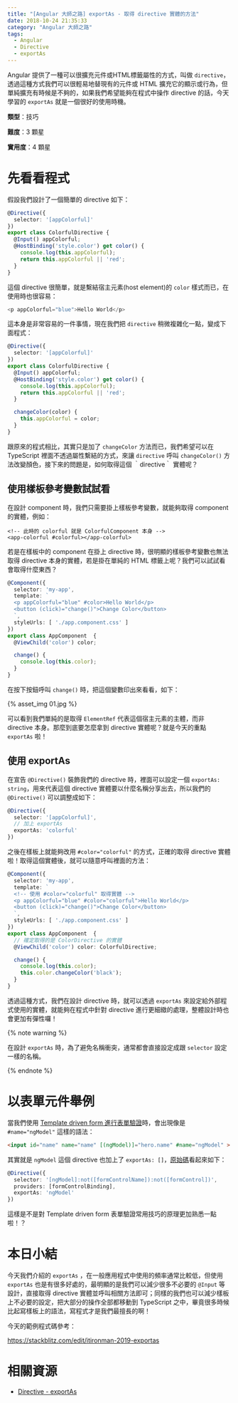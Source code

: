 ```yaml
---
title: "[Angular 大師之路] exportAs - 取得 directive 實體的方法"
date: 2018-10-24 21:35:33
category: "Angular 大師之路"
tags:
  - Angular
  - Directive
  - exportAs
---
```


Angular 提供了一種可以很擴充元件或HTML標籤屬性的方式，叫做 `directive`，透過這種方式我們可以很輕易地替現有的元件或 HTML 擴充它的顯示或行為，但單純擴充有時候是不夠的，如果我們希望能夠在程式中操作 directive 的話，今天學習的 `exportAs` 就是一個很好的使用時機。

<!-- more -->

**類型**：技巧

**難度**：3 顆星

**實用度**：4 顆星

# 先看看程式

假設我們設計了一個簡單的 directive 如下：

```typescript
@Directive({
  selector: '[appColorful]'
})
export class ColorfulDirective {
  @Input() appColorful;
  @HostBinding('style.color') get color() {
    console.log(this.appColorful);
    return this.appColorful || 'red';
  }
}
```

這個 directive 很簡單，就是繫結宿主元素(host element)的 `color` 樣式而已，在使用時也很容易：

```typescript
<p appColorful="blue">Hello World</p>
```

這本身是非常容易的一件事情，現在我們把 `directive` 稍微複雜化一點，變成下面程式：

```typescript
@Directive({
  selector: '[appColorful]'
})
export class ColorfulDirective {
  @Input() appColorful;
  @HostBinding('style.color') get color() {
    console.log(this.appColorful);
    return this.appColorful || 'red';
  }

  changeColor(color) {
    this.appColorful = color;
  }
}
```

跟原來的程式相比，其實只是加了 `changeColor` 方法而已，我們希望可以在 TypeScript 裡面不透過屬性繫結的方式，來讓 `directive` 呼叫 `changeColor()` 方法改變顏色，接下來的問題是，如何取得這個 ｀directive｀ 實體呢？

## 使用樣板參考變數試試看

在設計 component 時，我們只需要掛上樣板參考變數，就能夠取得 component 的實體，例如：

```htmll
<!-- 此時的 colorful 就是 ColorfulComponent 本身 -->
<app-colorful #colorful></app-colorful>
```

若是在樣板中的 component 在掛上 directive 時，很明顯的樣板參考變數也無法取得 directive 本身的實體，若是掛在單純的 HTML 標籤上呢？我們可以試試看會取得什麼東西？

```typescript
@Component({
  selector: 'my-app',
  template: `
  <p appColorful="blue" #color>Hello World</p>
  <button (click)="change()">Change Color</button>
  `,
  styleUrls: [ './app.component.css' ]
})
export class AppComponent  {
  @ViewChild('color') color;

  change() {
    console.log(this.color);
  }
}
```

在按下按鈕呼叫 `change()` 時，把這個變數印出來看看，如下：

{% asset_img 01.jpg %}

可以看到我們單純的是取得 `ElementRef` 代表這個宿主元素的主體，而非 directive 本身。那麼到底要怎麼拿到 directive 實體呢？就是今天的重點 `exportAs` 啦！

## 使用 exportAs

在宣告 `@Directive()` 裝飾我們的 directive 時，裡面可以設定一個 `exportAs: string`，用來代表這個 directive 實體要以什麼名稱分享出去，所以我們的 `@Directive()` 可以調整成如下：

```typescript
@Directive({
  selector: '[appColorful]',
  // 加上 exportAs
  exportAs: 'colorful'
})
```

之後在樣板上就能夠改用 `#color="colorful"` 的方式，正確的取得 directive 實體啦！取得這個實體後，就可以隨意呼叫裡面的方法：

```typescript
@Component({
  selector: 'my-app',
  template: `
  <!-- 使用 #color="colorful" 取得實體 -->
  <p appColorful="blue" #color="colorful">Hello World</p>
  <button (click)="change()">Change Color</button>
  `,
  styleUrls: [ './app.component.css' ]
})
export class AppComponent  {
  // 確定取得的是 ColorDirective 的實體
  @ViewChild('color') color: ColorfulDirective;

  change() {
    console.log(this.color);
    this.color.changeColor('black');
  }
}
```

透過這種方式，我們在設計 directive 時，就可以透過 `exportAs` 來設定給外部程式使用的實體，就能夠在程式中針對 directive 進行更細緻的處理，整體設計時也會更加有彈性囉！

{% note warning %}

在設計 `exportAs` 時，為了避免名稱衝突，通常都會直接設定成跟 `selector` 設定一樣的名稱。

{% endnote %}

# 以表單元件舉例

當我們使用 [Template driven form 進行表單驗證](https://angular.io/guide/form-validation#template-driven-validation)時，會出現像是 `#name="ngModel"` 這樣的語法：

```html
<input id="name" name="name" [(ngModel)]="hero.name" #name="ngModel" >
```

其實就是 `ngModel` 這個 directive 也加上了 `exportAs: []`，[原始碼](https://github.com/angular/angular/blob/4c2ce4e8ba4c5ac5ce8754d67bc6603eaad4564a/packages/forms/src/directives/ng_model.ts#L106)看起來如下：

```typescript
@Directive({
  selector: '[ngModel]:not([formControlName]):not([formControl])',
  providers: [formControlBinding],
  exportAs: 'ngModel'
})
```

這樣是不是對 Template driven form 表單驗證常用技巧的原理更加熟悉一點啦！？

# 本日小結

今天我們介紹的 `exportAs` ，在一般應用程式中使用的頻率通常比較低，但使用 `exportAs` 也是有很多好處的，最明顯的是我們可以減少很多不必要的 `@Input` 等設計，直接取得 directive 實體並呼叫相關方法即可；同樣的我們也可以減少樣板上不必要的設定，把大部分的操作全部都移動到 TypeScript 之中，畢竟很多時候比起寫樣板上的語法，寫程式才是我們最擅長的啊！

今天的範例程式碼參考：

https://stackblitz.com/edit/itironman-2019-exportas

# 相關資源

- [Directive - exportAs](https://angular.io/api/core/Directive#exportAs)
